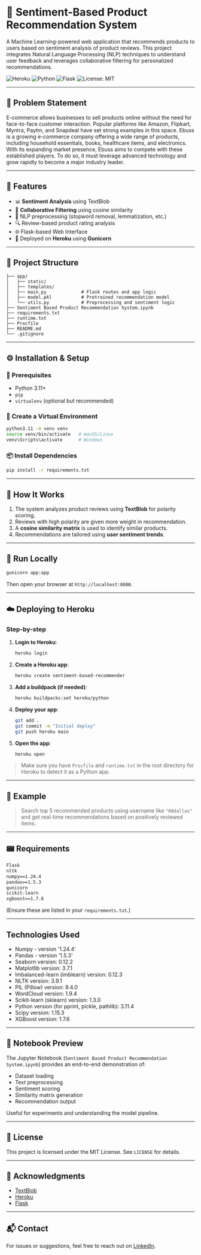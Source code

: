 # 💼 Sentiment-Based Product Recommendation System

A Machine Learning-powered web application that recommends products to users based on sentiment analysis of product reviews. This project integrates Natural Language Processing (NLP) techniques to understand user feedback and leverages collaborative filtering for personalized recommendations.

![Heroku](https://img.shields.io/badge/Deployed-Heroku-7952B3?logo=heroku\&logoColor=white)
![Python](https://img.shields.io/badge/Python-3.11-blue.svg)
![Flask](https://img.shields.io/badge/Flask-2.x-lightgrey.svg)
![License: MIT](https://img.shields.io/badge/License-MIT-yellow.svg)

---

## 📌 Problem Statement

E-commerce allows businesses to sell products online without the need for face-to-face customer interaction. Popular platforms like Amazon, Flipkart, Myntra, Paytm, and Snapdeal have set strong examples in this space. Ebuss is a growing e-commerce company offering a wide range of products, including household essentials, books, healthcare items, and electronics. With its expanding market presence, Ebuss aims to compete with these established players. To do so, it must leverage advanced technology and grow rapidly to become a major industry leader.

---

## 📌 Features

* 📊 **Sentiment Analysis** using TextBlob
* 🤝 **Collaborative Filtering** using cosine similarity
* 🧠 NLP preprocessing (stopword removal, lemmatization, etc.)
* 🔍 Review-based product rating analysis
* 🌐 Flask-based Web Interface
* 🚀 Deployed on **Heroku** using **Gunicorn**

---

## 📂 Project Structure

```
├── app/
│   ├── static/
│   ├── templates/
│   ├── main.py             # Flask routes and app logic
│   ├── model.pkl           # Pretrained recommendation model
│   └── utils.py            # Preprocessing and sentiment logic
├── Sentiment Based Product Recommendation System.ipynb
├── requirements.txt
├── runtime.txt
├── Procfile
├── README.md
└── .gitignore
```

---

## ⚙️ Installation & Setup

### 🔧 Prerequisites

* Python 3.11+
* `pip`
* `virtualenv` (optional but recommended)

### 🧪 Create a Virtual Environment

```bash
python3.11 -m venv venv
source venv/bin/activate   # macOS/Linux
venv\Scripts\activate      # Windows
```

### 📦 Install Dependencies

```bash
pip install -r requirements.txt
```

---

## 🧠 How It Works

1. The system analyzes product reviews using **TextBlob** for polarity scoring.
2. Reviews with high polarity are given more weight in recommendation.
3. A **cosine similarity matrix** is used to identify similar products.
4. Recommendations are tailored using **user sentiment trends**.

---

## 🚀 Run Locally

```bash
gunicorn app:app
```

Then open your browser at `http://localhost:8000`.

---

## ☁️ Deploying to Heroku

### Step-by-step

1. **Login to Heroku**:

   ```bash
   heroku login
   ```

2. **Create a Heroku app**:

   ```bash
   heroku create sentiment-based-recommender
   ```

3. **Add a buildpack (if needed)**:

   ```bash
   heroku buildpacks:set heroku/python
   ```

4. **Deploy your app**:

   ```bash
   git add .
   git commit -m "Initial deploy"
   git push heroku main
   ```

5. **Open the app**:

   ```bash
   heroku open
   ```

> Make sure you have `Procfile` and `runtime.txt` in the root directory for Heroku to detect it as a Python app.

---

## 📝 Example

> Search top 5 recommended products using username like `"08dallas"` and get real-time recommendations based on positively reviewed items.

---

## 📟 Requirements

```txt
Flask
nltk
numpy==1.24.4
pandas==1.5.3
gunicorn
scikit-learn
xgboost==1.7.6
```
(Ensure these are listed in your `requirements.txt`.)

---
## Technologies Used
- Numpy - version '1.24.4'
- Pandas - version '1.5.3'
- Seaborn version: 0.12.2
- Matplotlib version: 3.7.1
- Imbalanced-learn (imblearn) version: 0.12.3
- NLTK version: 3.9.1
- PIL (Pillow) version: 9.4.0
- WordCloud version: 1.9.4
- Scikit-learn (sklearn) version: 1.3.0
- Python version (for pprint, pickle, pathlib): 3.11.4
- Scipy version: 1.15.3
- XGBoost version: 1.7.6



---

## 🧠 Notebook Preview

The Jupyter Notebook (`Sentiment Based Product Recommendation System.ipynb`) provides an end-to-end demonstration of:

* Dataset loading
* Text preprocessing
* Sentiment scoring
* Similarity matrix generation
* Recommendation output

Useful for experiments and understanding the model pipeline.

---

## 📄 License

This project is licensed under the MIT License. See `LICENSE` for details.

---

## 🙌 Acknowledgments

* [TextBlob](https://textblob.readthedocs.io/)
* [Heroku](https://www.heroku.com/)
* [Flask](https://flask.palletsprojects.com/)

---

## 📬 Contact

For issues or suggestions, feel free to reach out on [LinkedIn](https://www.linkedin.com/in/ravi-shankar-k-45a77224/).
